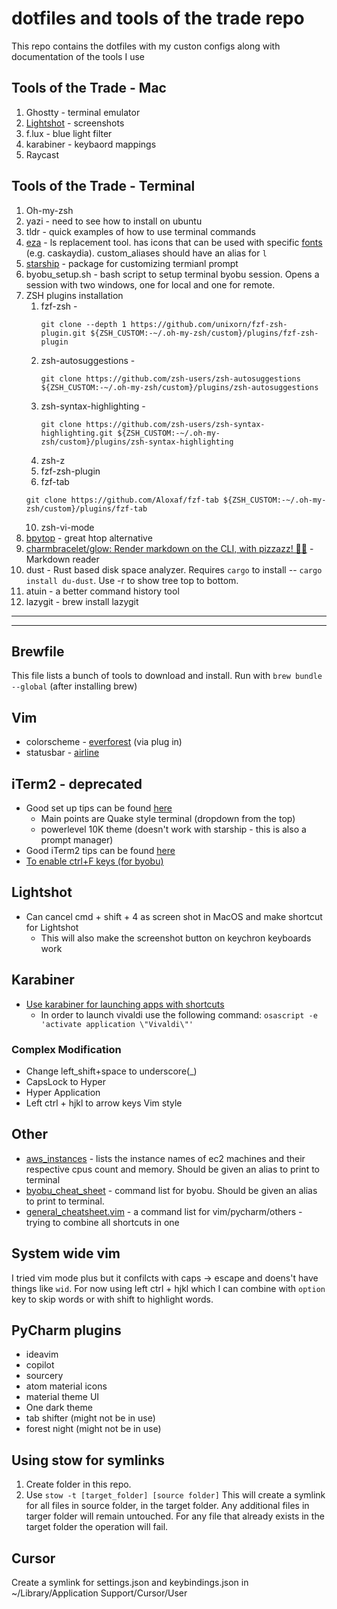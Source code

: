 # dotfiles and tools of the trade repo 
This repo contains the dotfiles with my custon configs along with documentation of the tools I use

## Tools of the Trade - Mac
1. Ghostty - terminal emulator
2. [Lightshot](#Lightshot) - screenshots
5. f.lux - blue light filter
7. karabiner - keybaord mappings
8. Raycast
  

## Tools of the Trade - Terminal
1. Oh-my-zsh
2. yazi - need to see how to install on ubuntu
4. tldr - quick examples of how to use terminal commands
6. [eza](https://the.exa.website) - ls replacement tool. has icons that can be used with specific [fonts](https://www.nerdfonts.com) (e.g. caskaydia). custom_aliases should have an alias for `l`
7. [starship](https://starship.rs) - package for customizing termianl prompt
9. byobu_setup.sh - bash script to setup terminal byobu session. Opens a session with two windows, one for local and one for remote. 
10. ZSH plugins installation
    1. fzf-zsh -
       ```
       git clone --depth 1 https://github.com/unixorn/fzf-zsh-plugin.git ${ZSH_CUSTOM:-~/.oh-my-zsh/custom}/plugins/fzf-zsh-plugin
       ```
    3. zsh-autosuggestions -
       ```
       git clone https://github.com/zsh-users/zsh-autosuggestions ${ZSH_CUSTOM:-~/.oh-my-zsh/custom}/plugins/zsh-autosuggestions
       ```
    6. zsh-syntax-highlighting -
       ```
       git clone https://github.com/zsh-users/zsh-syntax-highlighting.git ${ZSH_CUSTOM:-~/.oh-my-zsh/custom}/plugins/zsh-syntax-highlighting
       ```
    7. zsh-z
    8. fzf-zsh-plugin
    9. fzf-tab
    ```
    git clone https://github.com/Aloxaf/fzf-tab ${ZSH_CUSTOM:-~/.oh-my-zsh/custom}/plugins/fzf-tab
    ```
    10. zsh-vi-mode
11. [bpytop](https://github.com/aristocratos/bpytop) - great htop alternative
12. [charmbracelet/glow: Render markdown on the CLI, with pizzazz! 💅🏻](https://github.com/charmbracelet/glow) - Markdown reader
13. dust - Rust based disk space analyzer. Requires `cargo` to install -- `cargo install du-dust`. Use -r to show tree top to bottom.
14. atuin - a better command history tool
15. lazygit - brew install lazygit
---
---

## Brewfile
This file lists a bunch of tools to download and install. Run with `brew bundle --global` (after installing brew)

## Vim
- colorscheme - [everforest](https://github.com/sainnhe/everforest) (via plug in)
- statusbar - [airline](https://github.com/vim-airline/vim-airline)

## iTerm2 - deprecated
- Good set up tips can be found [here](https://www.youtube.com/watch?v=0MiGnwPdNGE)
  - Main points are Quake style terminal (dropdown from the top)
  - powerlevel 10K theme (doesn't work with starship - this is also a prompt manager)
- Good iTerm2 tips can be found [here](https://stevenpcurtis.medium.com/make-your-life-easier-with-iterm2-a-terminal-replacement-343c08fc854f)
- [To enable ctrl+F keys (for byobu)](https://apple.stackexchange.com/questions/281033/sending-ctrlfunction-key-on-iterm2)

## Lightshot
* Can cancel cmd + shift + 4 as screen shot in MacOS and make shortcut for Lightshot 
  * This will also make the screenshot button on keychron keyboards work

## Karabiner
- [Use karabiner for launching apps with shortcuts](https://www.tristanfarmer.dev/blog/using-karabiner-for-app-window-management)
  - In order to launch vivaldi use the following command: `osascript -e 'activate application \"Vivaldi\"'`
### Complex Modification
- Change left_shift+space to underscore(_)
- CapsLock to Hyper
- Hyper Application
- Left ctrl + hjkl to arrow keys Vim style

## Other
- <ins>aws_instances</ins> - lists the instance names of ec2 machines and their respective cpus count and memory. Should be given an alias to print to terminal
- <ins>byobu_cheat_sheet</ins> - command list for byobu. Should be given an alias to print to terminal.
- <ins>general_cheatsheet.vim</ins> - a command list for vim/pycharm/others - trying to combine all shortcuts in one

## System wide vim
I tried vim mode plus but it confilcts with caps -> escape and doens't have things like `wid`. For now using left ctrl + hjkl which I can
combine with `option` key to skip words or with shift to highlight words. 

## PyCharm plugins
- ideavim
- copilot
- sourcery
- atom material icons
- material theme UI
- One dark theme
- tab shifter (might not be in use)
- forest night (might not be in use)

## Using stow for symlinks
1. Create folder in this repo.
2. Use `stow -t [target_folder] [source folder]`
This will create a symlink for all files in source folder, in the target folder. Any additional files in targer folder will remain untouched. 
For any file that already exists in the target folder the operation will fail. 

## Cursor
Create a symlink for settings.json and keybindings.json in ~/Library/Application Support/Cursor/User
